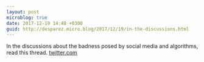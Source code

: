 ```yaml
---
layout: post
microblog: true
date: 2017-12-19 14:48 +0300
guid: http://desparoz.micro.blog/2017/12/19/in-the-discussions.html
---
```

In the discussions about the badness posed by social media and algorithms, read this thread.  [twitter.com](https://twitter.com/Hellchick/status/942863353403150336)
